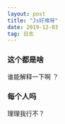 ```yaml
---
layout: post
title: "Js好难呀"
date: 2019-12-03
tag: 日志
---
```




### 这个都是啥

谁能解释一下啊 ？



### 每个人吗

理理我行不？

